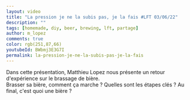 ```yaml
---
layout: video
title: "La pression je ne la subis pas, je la fais #LFT 03/06/22" 
description: ""
tags: [homemade, diy, beer, brewing, lft, partage]
author: m_lopez
comments: true
color: rgb(251,87,66)
youtubeId: BWbmj3E3G7I
permalink: la-pression-je-ne-la-subis-pas-je-la-fais
---
```


Dans cette présentation, Matthieu Lopez nous présente un retour d'expérience sur le brassage de bière.  
Brasser sa bière, comment ça marche ? Quelles sont les étapes clés ? 
Au final, c'est quoi une bière ?

